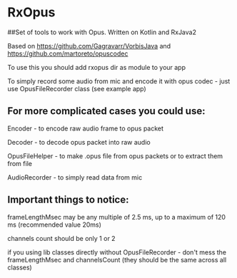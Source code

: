 # RxOpus
##Set of tools to work with Opus. Written on Kotlin and RxJava2

Based on https://github.com/Gagravarr/VorbisJava and https://github.com/martoreto/opuscodec

To use this you should add rxopus dir as module to your app


To simply record some audio from mic and encode it with opus codec - just use OpusFileRecorder class (see example app)


## For more complicated cases you could use:

Encoder - to encode raw audio frame to opus packet

Decoder - to decode opus packet into raw audio

OpusFileHelper - to make .opus file from opus packets or to extract them from file

AudioRecorder - to simply read data from mic


## Important things to notice:


frameLengthMsec may be any multiple of 2.5 ms, up to a maximum of 120 ms (recommended value 20ms)

channels count should be only 1 or 2

if you using lib classes directly without OpusFileRecorder - don't mess the frameLengthMsec and channelsCount (they should be the same across all classes)
